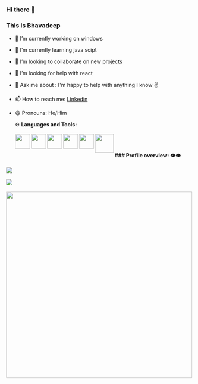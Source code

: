 ### Hi there 👋

### This is  Bhavadeep

- 🔭 I’m currently working on windows
- 🌱 I’m currently learning java scipt
- 👯 I’m looking to collaborate on new projects
- 🤔 I’m looking for help with react
- 💬 Ask me about : I'm happy to help with anything I know ✌️
- 📫 How to reach me: [Linkedin](https://www.linkedin.com/in/bhavadeep-reddy-314411221/) 
- 😄 Pronouns: He/Him
   
  ⚙️ <b>Languages and Tools:</b>
  <br>
  <br>
  <a href="https://www.codeblocks.org/downloads/" target='_blank'><img bottom=30px width=40px align=left src="https://th.bing.com/th/id/OIP.96hD_BAVqME5FjeQgQS0pgHaIi?w=167&h=193&c=7&r=0&o=5&pid=1.7"></a>
  <a href="https://sourceforge.net/projects/orwelldevcpp/" target='_blank'><img bottom=30px width=40px align=left src="https://th.bing.com/th/id/OIP.aL5DlB-SN-ao86qbUCO7oAHaHa?w=167&h=180&c=7&r=0&o=5&pid=1.7"></a>
<a href="https://code.visualstudio.com/Download" target='_blank'><img bottom=30px width=40px align=left src="https://th.bing.com/th/id/OIP.MQOaU6tX8AtO_zP7e8-i6AHaHa?w=211&h=211&c=7&r=0&o=5&pid=1.7"></a>
<a href="https://code.visualstudio.com/Download" target='_blank'><img bottom=30px width=40px align=left src="https://th.bing.com/th/id/OIP.deTW1aD2uPTkAw-bAFEcpwHaHa?w=172&h=180&c=7&r=0&o=5&pid=1.7"></a>
<a href="https://code.visualstudio.com/Download" target='_blank'><img bottom=30px width=40px align=left src="https://th.bing.com/th/id/OIP.5RboYI2uHwFzELiFze7rZwAAAA?w=171&h=180&c=7&r=0&o=5&pid=1.7"></a>
<a href="https://code.visualstudio.com/Download" target='_blank'><img bottom=30px width=50px align=left src="https://th.bing.com/th/id/OIP.P8Fbi-c793WjmMspma-tPAHaHa?pid=ImgDet&w=193&h=193&c=7"></a>
<br>
<br>
<b>###  Profile overview: 👁️👁️</b>
<br>
<br>
<img src="https://github-readme-stats.vercel.app/api?username=bhavadee&show_icons=true&theme=radical&title_color=8E2DE2&text_color=fff&icon_color=8E2DE2">
<br>
<br>
<img src="https://github-readme-streak-stats.herokuapp.com/?user=Bhavadee&theme=radical&title_color=8E2DE2&text_color=fff&icon_color=8E2DE2">
<br>
<br>
<img width=500px src="https://github-readme-stats-eight-theta.vercel.app/api/top-langs/?username=Bhavadee&layout=compact&langs_count=8&theme=algolia">

